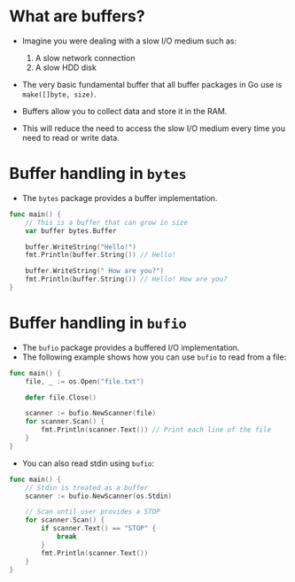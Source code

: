 # What are buffers?
+ Imagine you were dealing with a slow I/O medium such as:
    1. A slow network connection
    2. A slow HDD disk

+ The very basic fundamental buffer that all buffer packages in Go use is `make([]byte, size)`.

+ Buffers allow you to collect data and store it in the RAM.
+ This will reduce the need to access the slow I/O medium every time you need to read or write data.

# Buffer handling in `bytes`
+ The `bytes` package provides a buffer implementation.
```go
func main() {
	// This is a buffer that can grow in size
	var buffer bytes.Buffer

	buffer.WriteString("Hello!")
	fmt.Println(buffer.String()) // Hello!

	buffer.WriteString(" How are you?")
	fmt.Println(buffer.String()) // Hello! How are you?
}
```

# Buffer handling in `bufio`
+ The `bufio` package provides a buffered I/O implementation.
+ The following example shows how you can use `bufio` to read from a file:
```go
func main() {
    file, _ := os.Open("file.txt")

    defer file.Close()

    scanner := bufio.NewScanner(file)
    for scanner.Scan() {
        fmt.Println(scanner.Text()) // Print each line of the file
    }
}
```

+ You can also read stdin using `bufio`:
```go
func main() {
    // Stdin is treated as a buffer
	scanner := bufio.NewScanner(os.Stdin)

	// Scan until user provides a STOP
	for scanner.Scan() {
		if scanner.Text() == "STOP" {
			break
		}
		fmt.Println(scanner.Text())
	}
}
```
